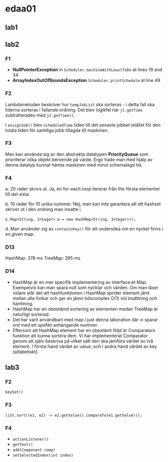# edaa01
## lab1


## lab2
### F1
- **NullPointerException** in `Scheduler.machineWithLeastToDo` at lines 19 and 34
- **ArrayIndexOutOfBoundsException** `Scheduler.printSchedule` at line 49

### F2 
Lambdametoden beskriver hur `tempJobList` ska sorteras - i detta fall ska tiderna sorteras i fallande ordning. Det blev logikfel när `j1.getTime` subtraherades med `j2.getTime()`.

I `assignJob()` blev `scheduledTime` tiden till det senaste jobbet istället för den totala tiden för samtliga jobb tillagda till maskinen.

### F3
Man kan använda sig av den abstrakta datatypen **PriorityQueue** som prioriterar olika objekt beroende på värde. Ergo hade man med hjälp av denna datatyp kunnat hämta maskinen med minst schemalagd tid.

### F4
a. 20 rader skrivs ut. Ja, en for-each loop itererar från the första elementet till det sista.

b. 10 rader för 10 unika nummer. Nej, man kan inte garantera att ett hashset skriver ut i den ordning man insatte i.

c. `Map<String, Integer> m = new HashMap<String, Integer>();`

d. Man använder sig av `containsKey()` för att undersöka om en nyckel finns i en given map.

### D13
HashMap: 378 ms
TreeMap: 395 ms

### D14
- HashMap är en mer specifik implementering av interface:et Map. Exempelvis kan man spara null som nycklar och värden.
Om man läser vidare står det att hashfunktionen i HashMap sprider element jämt mellan alla hinkar och ger en jämn tidscomplex O(1) vid insättning och hämtning.
- HashMap har en obestämd sortering av elementen medan TreeMap är naturligt sorterad.
- Det har varit användbart med map i just denna laboration där vi sparar ord med ett spefikt anhängande nummer.
- Eftersom att HashMap element har en obestämt följd är Comparators funktion att kunna sortera dem. Vi har implementerat Comparator genom att själv beskriva på vilket sätt den ska jämföra värdet av två element. I första hand värdet av value, och i andra hand värdet av key (alfabetiskt). 

## lab3
### F2
`keySet()`
### F3
`list.sort((e1, e2) -> e2.getValue().compareTo(e1.getValue)));`
### F4
- `actionListener()`
- `getText()`
- `add(Component comp)`
- `setSelectedIndex(int index)`
